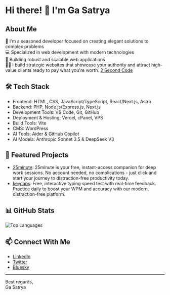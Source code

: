 # Hi there! 👋 I'm Ga Satrya

## About Me

🚀 I'm a seasoned developer focused on creating elegant solutions to complex problems  
💻 Specialized in web development with modern technologies  
🎯 Building robust and scalable web applications  
👨‍💻 I build strategic websites that showcase your authority and attract high-value clients ready to pay what you're worth. [2 Second Code](https://www.2secondcode.com)

## 🛠️ Tech Stack

- Frontend: HTML, CSS, JavaScript/TypeScript, React/Next.js, Astro
- Backend: PHP, Node.js/Express.js, Next.js
- Development Tools: VS Code, Git, GitHub
- Deployment & Hosting: Vercel, cPanel, VPS
- Build Tools: Vite
- CMS: WordPress
- AI Tools: Aider & GitHub Copilot
- AI Models: Anthropic Sonnet 3.5 & DeepSeek V3

## 🌟 Featured Projects

- [25minute](https://www.25minute.com): 25minute is your free, instant-access companion for deep work sessions. No account needed, no complications - just click and start your journey to distraction-free productivity today.
- [keycaps](https://www.keycaps.app): Free, interactive typing speed test with real-time feedback. Practice daily to boost your WPM and accuracy with our modern, distraction-free platform.

## 📊 GitHub Stats

![Top Languages](https://github-readme-stats.vercel.app/api/top-langs/?username=gasatrya&layout=compact&theme=radical)

## 📫 Connect With Me

- [LinkedIn](https://linkedin.com/in/gasatrya)
- [Twitter](https://x.com/gasatrya)
- [Bluesky](https://bsky.app/profile/gasatrya.bsky.social)

---

Best regards,   
Ga Satrya

